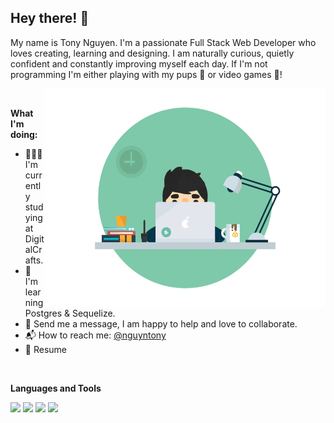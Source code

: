## Hey there! 🙂

My name is Tony Nguyen. I'm a passionate Full Stack Web Developer who loves creating, learning and designing. I am naturally curious, quietly confident and constantly improving myself each day. If I'm not programming I'm either playing with my pups 🐶 or video games 👾!

<img align="right" src="https://github.com/nguyntony/nguyntony/blob/main/hero.gif?raw=true" width="450" height="350">

<br>

**What I'm doing:**

-   🙇🏻‍♂️ I'm currently studying at DigitalCrafts.
-   📖 I'm learning Postgres & Sequelize.
-   💬 Send me a message, I am happy to help and love to collaborate.
-   📬 How to reach me: [@nguyntony](https://www.linkedin.com/in/nguyntony/)
-   📝 Resume

<br>

**Languages and Tools**

<img src="https://img.icons8.com/dusk/64/000000/html-5.png" width="35px"/>
<img src="https://img.icons8.com/dusk/64/000000/css3.png" width="35px"/>
<img src="https://img.icons8.com/dusk/64/000000/javascript.png" width="35px"/>
<img src="https://img.icons8.com/color/48/000000/nodejs.png" width="35px"/>
